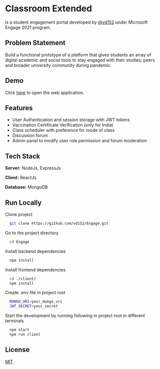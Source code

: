 # Classroom Extended

is a student engagement portal developed by [@vd152](https://github.com/vd152/) under Microsoft Engage 2021 program.

## Problem Statement

Build a functional prototype of a platform that gives students an array of digital academic and social tools to stay engaged with their studies, peers and broader university community during pandemic. 

## Demo

Click [here]() to open the web application.

## Features
- User Authentication and session storage with JWT tokens
- Vaccination Certificate Verification (only for India)
- Class scheduler with preference for mode of class
- Discussion forum
- Admin panel to modify user role permission and forum moderation

## Tech Stack

**Server:** NodeJs, ExpressJs

**Client:** ReactJs

**Database:** MongoDB

## Run Locally

Clone project
```bash
  git clone https://github.com/vd152/Engage.git
```

Go to the project directory

```bash
  cd Engage
```

Install backend dependencies

```bash
  npm install
```

Install frontend dependencies

```bash
  cd ./client/
  npm install
```
Create .env file in project root

```bash
  MONGO_URI=your_mongo_uri
  JWT_SECRET=your_secret
```

Start the development by running following in project root in different terminals

```bash
  npm start
  npm run client
```

## License
[MIT](https://choosealicense.com/licenses/mit/)